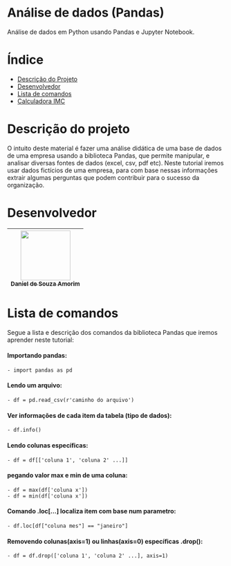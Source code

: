 # Análise de dados (Pandas)
 Análise de dados em Python usando Pandas e Jupyter Notebook.

# Índice 

* [Descrição do Projeto](#descrição-do-projeto)
* [Desenvolvedor](#desenvolvedor)
* [Lista de comandos](#Lista-de-comandos)
* [Calculadora IMC](#Calculadora-IMC)

# Descrição do projeto
 O intuito deste material é fazer uma análise didática de uma base de dados de uma empresa usando a biblioteca Pandas, que permite manipular,
 e analisar diversas fontes de dados (excel, csv, pdf etc).
 Neste tutorial iremos usar dados fictícios de uma empresa, para com base nessas informações extrair algumas perguntas que podem
 contribuir para o sucesso da organização.

# Desenvolvedor

| [<img src="https://user-images.githubusercontent.com/115194365/202005566-f6278b6c-4f75-416f-b01c-e79b8d04f02e.jpg" width=115><br><sub>Daniel de Souza Amorim</sub>](https://github.com/DaniellsamorimGit) |
| :---: | 

# Lista de comandos

Segue a lista e descrição dos comandos da biblioteca Pandas que iremos aprender neste tutorial:

#### Importando pandas:
    - import pandas as pd
#### Lendo um arquivo:
    - df = pd.read_csv(r'caminho do arquivo')
#### Ver informações de cada item da tabela (tipo de dados):
    - df.info()
#### Lendo colunas específicas:
    - df = df[['coluna 1', 'coluna 2' ...]]
#### pegando valor max e min de uma coluna:
    - df = max(df['coluna x'])
    - df = min(df['coluna x'])
#### Comando .loc[...] localiza item com base num parametro:
    - df.loc[df["coluna mes"] == "janeiro"]
#### Removendo colunas(axis=1) ou linhas(axis=0) específicas .drop():
    - df = df.drop(['coluna 1', 'coluna 2' ...], axis=1)
    
    
    
    
    
    
    
    
    
    
    
    
    
